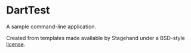 # DartTest

A sample command-line application.

Created from templates made available by Stagehand under a BSD-style
[license](https://github.com/dart-lang/stagehand/blob/master/LICENSE).
